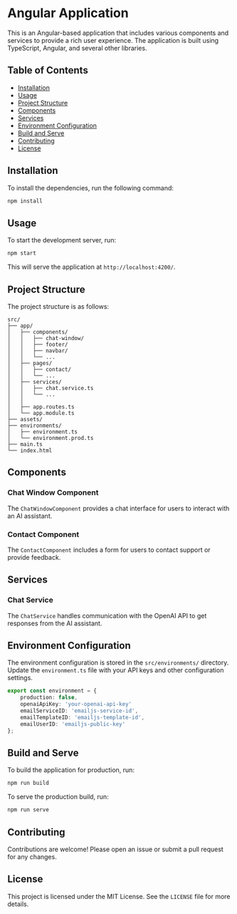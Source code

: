 # Angular Application

This is an Angular-based application that includes various components and services to provide a rich user experience. The application is built using TypeScript, Angular, and several other libraries.

## Table of Contents

- [Installation](#installation)
- [Usage](#usage)
- [Project Structure](#project-structure)
- [Components](#components)
- [Services](#services)
- [Environment Configuration](#environment-configuration)
- [Build and Serve](#build-and-serve)
- [Contributing](#contributing)
- [License](#license)

## Installation

To install the dependencies, run the following command:

```sh
npm install
```

## Usage

To start the development server, run:

```sh
npm start
```

This will serve the application at `http://localhost:4200/`.

## Project Structure

The project structure is as follows:

```
src/
├── app/
│   ├── components/
│   │   ├── chat-window/
│   │   ├── footer/
│   │   ├── navbar/
│   │   └── ...
│   ├── pages/
│   │   ├── contact/
│   │   └── ...
│   ├── services/
│   │   ├── chat.service.ts
│   │   └── ...
│   │ 
│   ├── app.routes.ts
│   └── app.module.ts
├── assets/
├── environments/
│   ├── environment.ts
│   └── environment.prod.ts
├── main.ts
└── index.html
```

## Components

### Chat Window Component

The `ChatWindowComponent` provides a chat interface for users to interact with an AI assistant.

### Contact Component

The `ContactComponent` includes a form for users to contact support or provide feedback.

## Services

### Chat Service

The `ChatService` handles communication with the OpenAI API to get responses from the AI assistant.

## Environment Configuration

The environment configuration is stored in the `src/environments/` directory. Update the `environment.ts` file with your API keys and other configuration settings.

```typescript
export const environment = {
    production: false,
    openaiApiKey: 'your-openai-api-key'
    emailServiceID: 'emailjs-service-id',
    emailTemplateID: 'emailjs-template-id',
    emailUserID: 'emailjs-public-key'
};
```

## Build and Serve

To build the application for production, run:

```sh
npm run build
```

To serve the production build, run:

```sh
npm run serve
```

## Contributing

Contributions are welcome! Please open an issue or submit a pull request for any changes.

## License

This project is licensed under the MIT License. See the `LICENSE` file for more details.
